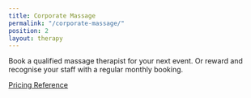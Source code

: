 ```yaml
---
title: Corporate Massage
permalink: "/corporate-massage/"
position: 2
layout: therapy
---
```


Book a qualified massage therapist for your next event. Or reward and recognise your staff with a regular monthly booking.

<a href="/pricing-reference/">Pricing Reference</a>

<div class='container bg-light my-4 p-4'>
<healcode-widget data-type="appointments" data-widget-partner="object" data-widget-id="1f3643548a4" data-widget-version="0"></healcode-widget>
</div>

